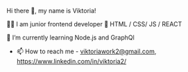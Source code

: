Hi there 👋, my name is Viktoria!

👩‍💻 I am junior frontend developer 💼 HTML / CSS/ JS / REACT

🌱 I’m currently learning Node.js and GraphQl

- 📫 How to reach me - viktoriawork2@gmail.com, https://www.linkedin.com/in/viktoria2/ 

<!---
viktoriawork/viktoriawork is a ✨ special ✨ repository because its `README.md` (this file) appears on your GitHub profile.
You can click the Preview link to take a look at your changes.
--->
